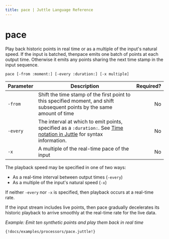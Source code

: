 ```yaml
---
title: pace | Juttle Language Reference
---
```


pace 
====

Play back historic points in real time or as a multiple of the input's
natural speed. If the input is batched, thenpace emits one batch of
points at each output time. Otherwise it emits any points sharing the
next time stamp in the input sequence.

``` 
pace [-from :moment:] [-every :duration:] [-x multiple]
```

Parameter  |  Description  |  Required?
---------- | ------------- | ---------:
`-from`  |  Shift the time stamp of the first point to this specified moment, and shift subsequent points by the same amount of time  |  No
`-every`  | The interval at which to emit points, specified as a `:duration:`. See [Time notation in Juttle](../reference/time.md) for syntax information.  |  No
`-x`  |  A multiple of the real-time pace of the input  |  No

The playback speed may be specified in one of two ways:

-   As a real-time interval between output times (`-every`)
-   As a multiple of the input's natural speed (`-x`)

If neither `-every` nor `-x` is specified, then playback occurs at a real-time rate.

If the input stream includes live points, then pace gradually
decelerates its historic playback to arrive smoothly at the real-time
rate for the live data.

_Example: Emit ten synthetic points and play them back in real time_

```
{!docs/examples/processors/pace.juttle!}
```

